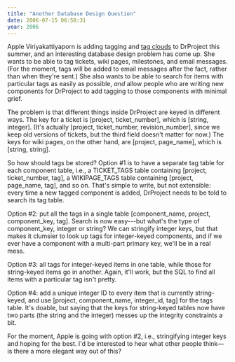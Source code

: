 ```yaml
---
title: "Another Database Design Question"
date: 2006-07-15 06:50:31
year: 2006
---
```

Apple Viriyakattiyaporn is adding tagging and <a href="http://en.wikipedia.org/wiki/Tag_clouds">tag clouds</a> to DrProject this summer, and an interesting database design problem has come up. She wants to be able to tag tickets, wiki pages, milestones, and email messages. (For the moment, tags will be added to email messages after the fact, rather than when they're sent.) She also wants to be able to search for items with particular tags as easily as possible, <em>and</em> allow people who are writing new components for DrProject to add tagging to those components with minimal grief.

The problem is that different things inside DrProject are keyed in different ways. The key for a ticket is [project, ticket_number], which is [string, integer].  (It's actually [project, ticket_number, revision_number], since we keep old versions of tickets, but the third field doesn't matter for now.) The keys for wiki pages, on the other hand, are [project, page_name], which is [string, string].

So how should tags be stored? Option #1 is to have a separate tag table for each component table, i.e., a TICKET_TAGS table containing [project, ticket_number, tag], a WIKIPAGE_TAGS table containing [project, page_name, tag], and so on. That's simple to write, but not extensible: every time a new tagged component is added, DrProject needs to be told to search its tag table.

Option #2: put all the tags in a single table [component_name, project, component_key, tag]. Search is now easy---but what's the type of component_key, integer or string? We can stringify integer keys, but that makes it clumsier to look up tags for integer-keyed components, and if we ever have a component with a multi-part primary key, we'll be in a real mess.

Option #3: all tags for integer-keyed items in one table, while those for string-keyed items go in another.  Again, it'll work, but the SQL to find all items with a particular tag isn't pretty.

Option #4: add a unique integer ID to every item that is currently string-keyed, and use [project, component_name, integer_id, tag] for the tags table. It's doable, but saying that the keys for string-keyed tables now have two parts (the string and the integer) messes up the integrity constraints a bit.

For the moment, Apple is going with option #2, i.e., stringifying integer keys and hoping for the best.  I'd be interested to hear what other people think—is there a more elegant way out of this?
